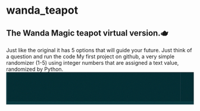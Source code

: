 # wanda_teapot
The Wanda Magic teapot virtual version.🫖
---
Just like the original it has 5 options that will guide your future. Just think of a question and run the code
My first project on github, a very simple randomizer (1-5) using integer numbers that are assigned a text value, randomized by Python.
![](https://github.com/viiktr/Python-Projects/blob/main/wanda/Teapot.gif)
